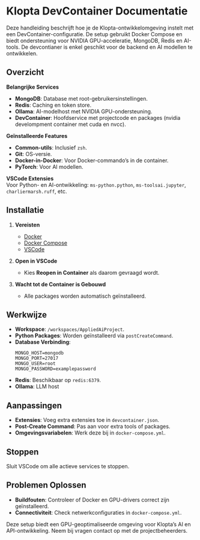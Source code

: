 # Klopta DevContainer Documentatie

Deze handleiding beschrijft hoe je de Klopta-ontwikkelomgeving instelt met een DevContainer-configuratie. De setup gebruikt Docker Compose en biedt ondersteuning voor NVIDIA GPU-acceleratie, MongoDB, Redis en AI-tools. De devcontianer is enkel geschikt voor de backend en AI modellen te ontwikkelen. 

## Overzicht

**Belangrijke Services**  
- **MongoDB**: Database met root-gebruikersinstellingen.  
- **Redis**: Caching en token store.  
- **Ollama**: AI-modelhost met NVIDIA GPU-ondersteuning.  
- **DevContainer**: Hoofdservice met projectcode en packages (nvidia develompment container met cuda en nvcc).  

**Geïnstalleerde Features**  
- **Common-utils**: Inclusief `zsh`.  
- **Git**: OS-versie.  
- **Docker-in-Docker**: Voor Docker-commando’s in de container.  
- **PyTorch**: Voor AI modellen.  

**VSCode Extensies**  
Voor Python- en AI-ontwikkeling: `ms-python.python`, `ms-toolsai.jupyter`, `charliermarsh.ruff`, etc.

## Installatie

1. **Vereisten**  
   - [Docker](https://www.docker.com/)
   - [Docker Compose](https://docs.docker.com/compose/)
   - [VSCode](https://code.visualstudio.com/)

2. **Open in VSCode**  
   - Kies **Reopen in Container** als daarom gevraagd wordt.

3. **Wacht tot de Container is Gebouwd**  
   - Alle packages worden automatisch geïnstalleerd.


## Werkwijze

- **Workspace**: `/workspaces/AppliedAiProject`.  
- **Python Packages**: Worden geïnstalleerd via `postCreateCommand`.  
- **Database Verbinding**:  
  ```
  MONGO_HOST=mongodb
  MONGO_PORT=27017
  MONGO_USER=root
  MONGO_PASSWORD=examplepassword
  ```
- **Redis**: Beschikbaar op `redis:6379`.  
- **Ollama**: LLM host

## Aanpassingen

- **Extensies**: Voeg extra extensies toe in `devcontainer.json`.  
- **Post-Create Command**: Pas aan voor extra tools of packages.  
- **Omgevingsvariabelen**: Werk deze bij in `docker-compose.yml`.  


## Stoppen

Sluit VSCode om alle actieve services te stoppen.  

## Problemen Oplossen

- **Buildfouten**: Controleer of Docker en GPU-drivers correct zijn geïnstalleerd.  
- **Connectiviteit**: Check netwerkconfiguraties in `docker-compose.yml`.  

Deze setup biedt een GPU-geoptimaliseerde omgeving voor Klopta’s AI en API-ontwikkeling. Neem bij vragen contact op met de projectbeheerders.